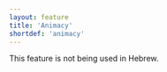 ```yaml
---
layout: feature
title: 'Animacy'
shortdef: 'animacy'
---
```


This feature is not being used in Hebrew.
